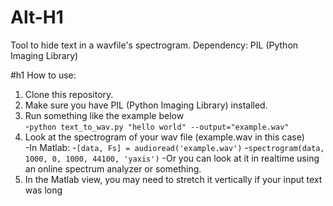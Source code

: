 Alt-H1
======
Tool to hide text in a wavfile's spectrogram.
Dependency: PIL (Python Imaging Library)

#h1
How to use:
1. Clone this repository.
2. Make sure you have PIL (Python Imaging Library) installed.
3. Run something like the example below  
   -`python text_to_wav.py "hello world" --output="example.wav"`
4. Look at the spectrogram of your wav file (example.wav in this case)  
    -In Matlab:
    -`[data, Fs] = audioread('example.wav')`
    -`spectrogram(data, 1000, 0, 1000, 44100, 'yaxis')`
    -Or you can look at it in realtime using an online spectrum analyzer
    or something.  
5. In the Matlab view, you may need to stretch it vertically if your input
text was long
